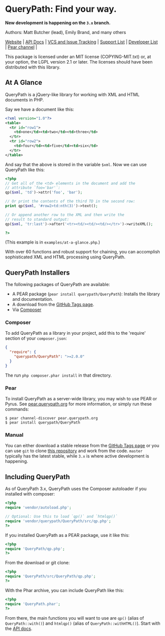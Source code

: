 # QueryPath: Find your way.

**New development is happening on the `3.x` branch.**

Authors: Matt Butcher (lead), Emily Brand, and many others

[Website](http://querypath.org) | 
[API Docs](http://api.querypath.org) |
[VCS and Issue Tracking](http://github.com/technosophos/querypath) |
[Support List](http://groups.google.com/group/support-querypath) |
[Developer List](http://groups.google.com/group/devel-querypath) |
[Pear channel](http://pear.querypath.org) |

This package is licensed under an MIT license (COPYING-MIT.txt) or, at your option, the 
LGPL version 2.1 or later. The licenses should have been distributed with this library.

## At A Glance

QueryPath is a jQuery-like library for working with XML and HTML
documents in PHP.

Say we have a document like this:
```xml
<?xml version="1.0"?>
<table>
  <tr id="row1">
    <td>one</td><td>two</td><td>three</td>
  </tr>
  <tr id="row2">
    <td>four</td><td>five</td><td>six</td>
  </tr>
</table>
```

And say that the above is stored in the variable `$xml`. Now
we can use QueryPath like this:

```php
<?php
// Get all of the <td> elements in the document and add the
// attribute `foo='bar'`:
qp($xml, 'td')->attr('foo', 'bar');

// Or print the contents of the third TD in the second row:
print qp($xml, '#row2>td:nth(3)')->text();

// Or append another row to the XML and then write the 
// result to standard output:
qp($xml, 'tr:last')->after('<tr><td/><td/><td/></tr>')->writeXML();

?>
```

(This example is in `examples/at-a-glance.php`.)

With over 60 functions and robust support for chaining, you can 
accomplish sophisticated XML and HTML processing using QueryPath.

## QueryPath Installers

The following packages of QueryPath are available:

  * A PEAR package (`pear install querypath/QueryPath`): Installs the library and documentation.
  * A download from the [GitHub Tags page](https://github.com/technosophos/querypath/tags).
  * Via [Composer](http://getcomposer.org)

### Composer

To add QueryPath as a library in your project, add this to the 'require'
section of your `composer.json`:

```json
{
  "require": {
    "querypath/QueryPath": ">=2.0.0"
  }
}
```

The run `php composer.phar install` in that directory.

### Pear

To install QueryPath as a server-wide library, you may wish to use 
PEAR or Pyrus. See [pear.querypath.org](http://pear.querypath.org)
for more information, or simply run these commands:

```
$ pear channel-discover pear.querypath.org
$ pear install querypath/QueryPath
```

### Manual

You can either download a stable release from the 
[GitHub Tags page](https://github.com/technosophos/querypath/tags)
or you can use `git` to clone
[this repository](http://github.com/technosophos/querypath) and work from
the code. `master` typically has the latest stable, while `3.x` is where
active development is happening.

## Including QueryPath

As of QueryPath 3.x, QueryPath uses the Composer autoloader if you
installed with composer:
```php
<?php
require 'vendor/autoload.php';

// Optional: Use this to load `qp()` and `htmlqp()`
require 'vendor/querypath/QueryPath/src/qp.php';
?>
```

If you installed QueryPath as a PEAR package, use it like this:

```php
<?php
require 'QueryPath/qp.php';
?>
```

From the download or git clone:

```php
<?php
require 'QueryPath/src/QueryPath/qp.php';
?>
```

With the Phar archive, you can include QueryPath like this:

```php
<?php
require 'QueryPath.phar';
?>
```

From there, the main functions you will want to use are `qp()` 
(alias of `QueryPath::with()`) and `htmlqp()` (alias of
`QueryPath::withHTML()`). Start with the
[API docs](http://api.querypath.org/docs).

